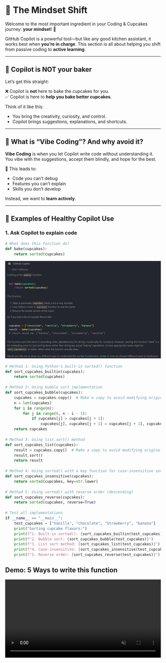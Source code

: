 # 🧠 The Mindset Shift

Welcome to the most important ingredient in your Coding & Cupcakes journey: **your mindset**! 🍰

GitHub Copilot is a powerful tool—but like any good kitchen assistant, it works best when **you’re in charge**. This section is all about helping you shift from passive coding to **active learning**.

---

## 🍩 Copilot is NOT your baker

Let’s get this straight:

❌ Copilot is **not** here to bake the cupcakes for you.  
✅ Copilot is here to **help you bake better cupcakes**.

Think of it like this:
- You bring the creativity, curiosity, and control.
- Copilot brings suggestions, explanations, and shortcuts.

---

## 🧁 What is “Vibe Coding”? And why avoid it?

**Vibe Coding** is when you let Copilot write code without understanding it. You vibe with the suggestions, accept them blindly, and hope for the best.

🚫 This leads to:
- Code you can’t debug
- Features you can’t explain
- Skills you don’t develop

Instead, we want to **learn actively**.

---

## 🍬 Examples of Healthy Copilot Use

### 1. **Ask Copilot to explain code**
```python
# What does this function do?
def bake(cupcakes):
    return sorted(cupcakes)
```
![Bake](assets/bake.png)

```python
# Method 1: Using Python's built-in sorted() function
def sort_cupcakes_builtin(cupcakes):
    return sorted(cupcakes)

# Method 2: Using bubble sort implementation
def sort_cupcakes_bubble(cupcakes):
    cupcakes = cupcakes.copy()  # Make a copy to avoid modifying original
    n = len(cupcakes)
    for i in range(n):
        for j in range(0, n - i - 1):
            if cupcakes[j] > cupcakes[j + 1]:
                cupcakes[j], cupcakes[j + 1] = cupcakes[j + 1], cupcakes[j]
    return cupcakes

# Method 3: Using list.sort() method
def sort_cupcakes_list(cupcakes):
    result = cupcakes.copy()  # Make a copy to avoid modifying original
    result.sort()
    return result

# Method 4: Using sorted() with a key function for case-insensitive sorting
def sort_cupcakes_insensitive(cupcakes):
    return sorted(cupcakes, key=str.lower)

# Method 5: Using sorted() with reverse order (descending)
def sort_cupcakes_reverse(cupcakes):
    return sorted(cupcakes, reverse=True)

# Test all implementations
if __name__ == "__main__":
    test_cupcakes = ["Vanilla", "chocolate", "Strawberry", "banana"]
    print("Sorting cupcake flavors:")
    print(f"1. Built-in sorted(): {sort_cupcakes_builtin(test_cupcakes)}")
    print(f"2. Bubble sort: {sort_cupcakes_bubble(test_cupcakes)}")
    print(f"3. List sort method: {sort_cupcakes_list(test_cupcakes)}")
    print(f"4. Case-insensitive: {sort_cupcakes_insensitive(test_cupcakes)}")
    print(f"5. Reverse order: {sort_cupcakes_reverse(test_cupcakes)}")
```



## Demo: 5 Ways to write this function

<video width="100%" style="max-width: 1200px;" controls loop muted playsinline>
  <source src="../assets/5ways.mp4" type="video/mp4">
  Your browser does not support the video tag.
</video>
